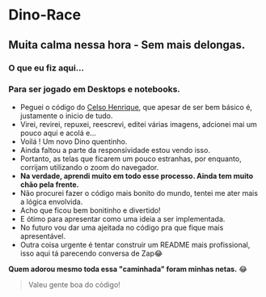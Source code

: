 # Dino-Race
## Muita calma nessa hora - Sem mais delongas.
### O que eu fiz aqui...
### Para ser jogado em Desktops e notebooks.

- Peguei o código do [Celso Henrique](https://github.com/celso-henrique/), que apesar de ser bem básico é, justamente o inicio de tudo.
- Virei, revirei, repuxei, reescrevi, editei várias imagens, adcionei mai um pouco aqui e acolá e...
- Voilá ! Um novo Dino quentinho.
- Ainda faltou a parte da responsividade  estou vendo isso.
- Portanto, as telas que  ficarem um pouco estranhas, por enquanto, corrijam  utilizando o zoom do navegador.
- **Na verdade, aprendi muito em todo esse processo. Ainda tem muito chão pela frente.**
- Não procurei fazer o código mais bonito do mundo, tentei me ater mais a lógica envolvida.
- Acho que ficou bem bonitinho e divertido!
- E ótimo para apresentar como uma ideia a ser implementada.
- No futuro vou dar uma ajeitada no código pra que fique mais apresentável.
- Outra coisa urgente é tentar construir um README mais profissional, isso aqui tá parecendo conversa de Zap😂


**Quem adorou mesmo toda essa "caminhada" foram minhas netas.** 😂
> Valeu gente boa do código!

 
